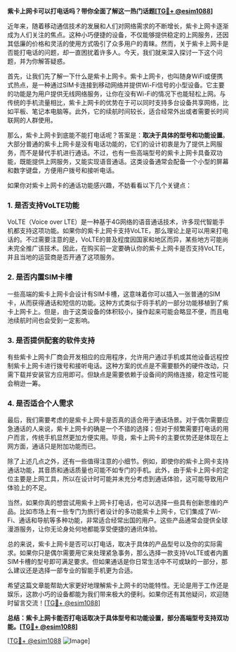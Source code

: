**紫卡上网卡可以打电话吗？带你全面了解这一热门话题[[TG💪+ @esim1088](https://t.me/s/esim1088)]**

近年来，随着移动通信技术的发展和人们对网络需求的不断增长，紫卡上网卡逐渐成为人们关注的焦点。这种小巧便捷的设备，不仅能够提供稳定的上网服务，还因其低廉的价格和灵活的使用方式吸引了众多用户的青睐。然而，关于紫卡上网卡是否能打电话的问题，却一直困扰着许多人。今天，我们就来深入探讨一下这个问题，并为你解答疑惑。

首先，让我们先了解一下什么是紫卡上网卡。紫卡上网卡，也叫随身WiFi或便携式热点，是一种通过SIM卡连接到移动网络并提供Wi-Fi信号的小型设备。它主要的功能是为用户提供无线网络服务，让你在没有Wi-Fi的情况下也能轻松上网。与传统的手机流量相比，紫卡上网卡的优势在于可以同时支持多台设备共享网络，比如平板、笔记本电脑等。此外，它的续航时间较长，适合经常外出或者需要长时间联网的人群使用。

那么，紫卡上网卡到底能不能打电话呢？答案是：**取决于具体的型号和功能设置**。大部分普通的紫卡上网卡是没有电话功能的，它们的设计初衷是为了提供上网服务，而不是替代手机进行通话。不过，也有一些高端型号的紫卡上网卡具备双功能，既能提供上网服务，又能实现语音通话。这类设备通常会配备一个小型的屏幕和数字键盘，方便用户拨号和接听电话。

如果你对紫卡上网卡的通话功能感兴趣，不妨看看以下几个关键点：

### **1. 是否支持VoLTE功能**
VoLTE（Voice over LTE）是一种基于4G网络的语音通话技术，许多现代智能手机都支持这项功能。如果你的紫卡上网卡支持VoLTE，那么理论上是可以用来打电话的。不过需要注意的是，VoLTE的普及程度因国家和地区而异，某些地方可能尚未完全推广该技术。因此，在购买前一定要确认你的紫卡上网卡是否支持VoLTE，并且当地的运营商是否开通了这项服务。

### **2. 是否内置SIM卡槽**
一些高端的紫卡上网卡会设计有SIM卡槽，这意味着你可以插入一张普通的SIM卡，从而获得通话和短信的功能。这种方式类似于将手机的一部分功能移植到了紫卡上网卡上。但是，由于这类设备的体积较小，操作起来可能会略显不便，而且电池续航时间也会受到一定影响。

### **3. 是否提供配套的软件支持**
有些紫卡上网卡厂商会开发相应的应用程序，允许用户通过手机或其他设备远程控制紫卡上网卡进行拨号和接听电话。这种方案的优点是不需要额外的硬件改动，只需下载并安装官方应用即可。但缺点是需要依赖于设备间的网络连接，稳定性可能会稍逊一筹。

### **4. 是否适合个人需求**
最后，我们需要考虑的是紫卡上网卡是否真的适合用于通话场景。对于偶尔需要应急通话的人来说，紫卡上网卡的确是一个不错的选择；但对于频繁需要打电话的用户而言，传统手机显然更加方便实用。毕竟，紫卡上网卡的主要优势还是体现在上网方面，通话只是附加功能而已。

除了上述几点之外，还有一些值得注意的小细节。例如，即使你的紫卡上网卡支持通话功能，其音质和通话质量也可能不如专门的手机。此外，由于紫卡上网卡的定位主要是上网工具，所以在设计时可能并未充分考虑到通话体验，这可能导致用户体验上的不足。

当然，如果你真的想尝试用紫卡上网卡打电话，也可以选择一些具有创新思维的产品。比如市场上有一些专门为旅行者设计的多功能紫卡上网卡，它们集成了Wi-Fi、通话和导航等多种功能，非常适合经常出国的用户。这些产品通常会提供全球漫游服务，让你无论身处何地都能享受便捷的通讯体验。

总的来说，紫卡上网卡是否可以打电话，取决于具体的产品型号以及你的实际需求。如果你只是偶尔需要用它来处理紧急事务，那么选择一款支持VoLTE或者内置SIM卡槽的型号即可满足要求。但如果通话是你日常生活中不可或缺的一部分，那么建议还是选择一部专业的智能手机更为合适。

希望这篇文章能帮助大家更好地理解紫卡上网卡的功能特性。无论是用于工作还是娱乐，这款小巧的设备都能为我们带来极大的便利。如果你还有其他疑问，欢迎随时留言交流！[[TG💪+ @esim1088](https://t.me/s/esim1088)]

**总结：紫卡上网卡能否打电话取决于具体型号和功能设置，部分高端型号支持双功能。[[TG💪+ @esim1088](https://t.me/s/esim1088)]**

[[TG💪+ @esim1088](https://t.me/s/esim1088) ![Image](https://i.postimg.cc/4NQfJmqS/Snipaste-2025-05-13-00-14-12.png)]